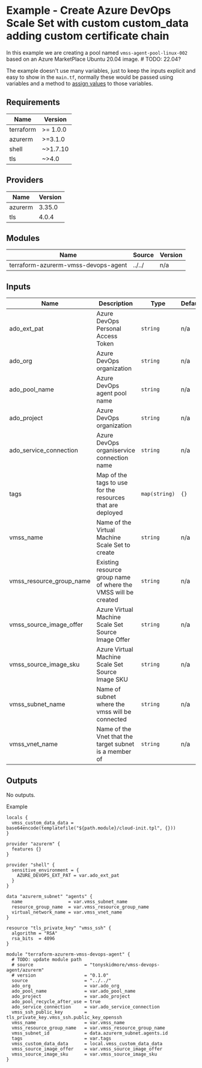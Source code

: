# Example - Create Azure DevOps Scale Set with custom custom_data adding custom certificate chain

In this example we are creating a pool named `vmss-agent-pool-linux-002` based on an Azure MarketPlace Ubuntu 20.04 image. # TODO: 22.04?

The example doesn't use many variables, just to keep the inputs explicit and easy to show in the `main.tf`, normally these would be passed using variables and a method to [assign values](https://www.terraform.io/language/values/variables#assigning-values-to-root-module-variables) to those variables.

<!-- BEGIN_TF_DOCS -->

## Requirements

| Name | Version |
|------|---------|
| terraform | >= 1.0.0 |
| azurerm | >=3.1.0 |
| shell | ~>1.7.10 |
| tls | ~>4.0 |
## Providers

| Name | Version |
|------|---------|
| azurerm | 3.35.0 |
| tls | 4.0.4 |
## Modules

| Name | Source | Version |
|------|--------|---------|
| terraform-azurerm-vmss-devops-agent | ../../ | n/a |
## Inputs

| Name | Description | Type | Default | Required |
|------|-------------|------|---------|:--------:|
| ado\_ext\_pat | Azure DevOps Personal Access Token | `string` | n/a | yes |
| ado\_org | Azure DevOps organization | `string` | n/a | yes |
| ado\_pool\_name | Azure DevOps agent pool name | `string` | n/a | yes |
| ado\_project | Azure DevOps organization | `string` | n/a | yes |
| ado\_service\_connection | Azure DevOps organiservice connection name | `string` | n/a | yes |
| tags | Map of the tags to use for the resources that are deployed | `map(string)` | `{}` | no |
| vmss\_name | Name of the Virtual Machine Scale Set to create | `string` | n/a | yes |
| vmss\_resource\_group\_name | Existing resource group name of where the VMSS will be created | `string` | n/a | yes |
| vmss\_source\_image\_offer | Azure Virtual Machine Scale Set Source Image Offer | `string` | n/a | yes |
| vmss\_source\_image\_sku | Azure Virtual Machine Scale Set Source Image SKU | `string` | n/a | yes |
| vmss\_subnet\_name | Name of subnet where the vmss will be connected | `string` | n/a | yes |
| vmss\_vnet\_name | Name of the Vnet that the target subnet is a member of | `string` | n/a | yes |
## Outputs

No outputs.

Example

```hcl
locals {
  vmss_custom_data_data = base64encode(templatefile("${path.module}/cloud-init.tpl", {}))
}

provider "azurerm" {
  features {}
}

provider "shell" {
  sensitive_environment = {
    AZURE_DEVOPS_EXT_PAT = var.ado_ext_pat
  }
}

data "azurerm_subnet" "agents" {
  name                 = var.vmss_subnet_name
  resource_group_name  = var.vmss_resource_group_name
  virtual_network_name = var.vmss_vnet_name
}

resource "tls_private_key" "vmss_ssh" {
  algorithm = "RSA"
  rsa_bits  = 4096
}

module "terraform-azurerm-vmss-devops-agent" {
  # TODO: update module path
  # source                   = "tonyskidmore/vmss-devops-agent/azurerm"
  # version                  = "0.1.0"
  source                     = "../../"
  ado_org                    = var.ado_org
  ado_pool_name              = var.ado_pool_name
  ado_project                = var.ado_project
  ado_pool_recycle_after_use = true
  ado_service_connection     = var.ado_service_connection
  vmss_ssh_public_key        = tls_private_key.vmss_ssh.public_key_openssh
  vmss_name                  = var.vmss_name
  vmss_resource_group_name   = var.vmss_resource_group_name
  vmss_subnet_id             = data.azurerm_subnet.agents.id
  tags                       = var.tags
  vmss_custom_data_data      = local.vmss_custom_data_data
  vmss_source_image_offer    = var.vmss_source_image_offer
  vmss_source_image_sku      = var.vmss_source_image_sku
}
```
<!-- END_TF_DOCS -->
